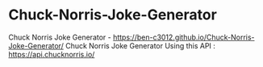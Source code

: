 # Chuck-Norris-Joke-Generator
Chuck Norris Joke Generator - https://ben-c3012.github.io/Chuck-Norris-Joke-Generator/
Chuck Norris Joke Generator Using this API :
https://api.chucknorris.io/
